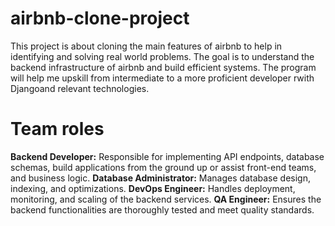 # airbnb-clone-project
This project is about cloning the main features of airbnb to help in identifying and solving real world problems.
The goal is to understand the backend infrastructure of airbnb and build efficient systems.
The program will help me upskill from intermediate to a more proficient developer rwith Djangoand relevant technologies.

# Team roles
**Backend Developer:**
Responsible for implementing API endpoints, database schemas, build applications from the ground up or assist front-end teams, and business logic.
**Database Administrator:** 
Manages database design, indexing, and optimizations.
**DevOps Engineer:**
Handles deployment, monitoring, and scaling of the backend services.
**QA Engineer:**
Ensures the backend functionalities are thoroughly tested and meet quality standards.

